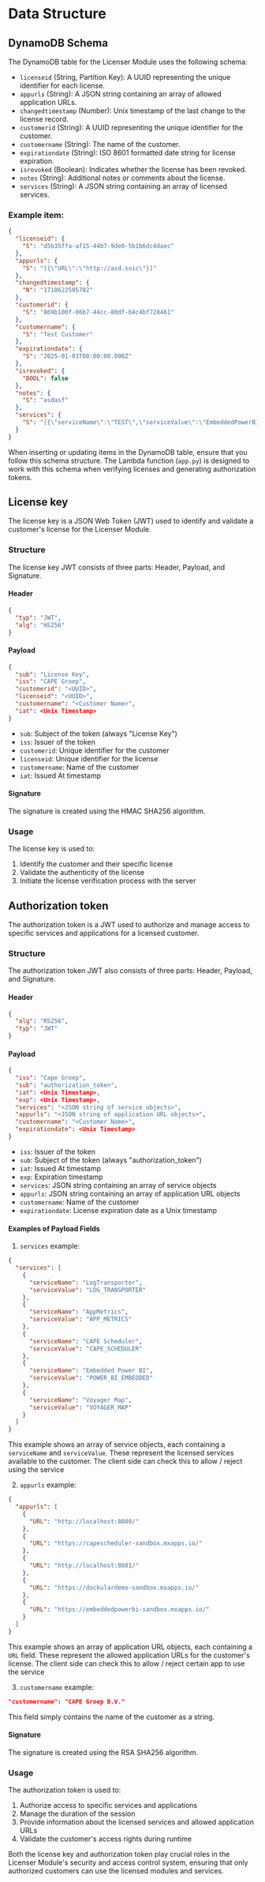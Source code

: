 # Data Structure

## DynamoDB Schema

The DynamoDB table for the Licenser Module uses the following schema:

- `licenseid` (String, Partition Key): A UUID representing the unique identifier for each license.
- `appurls` (String): A JSON string containing an array of allowed application URLs.
- `changedtimestamp` (Number): Unix timestamp of the last change to the license record.
- `customerid` (String): A UUID representing the unique identifier for the customer.
- `customername` (String): The name of the customer.
- `expirationdate` (String): ISO 8601 formatted date string for license expiration.
- `isrevoked` (Boolean): Indicates whether the license has been revoked.
- `notes` (String): Additional notes or comments about the license.
- `services` (String): A JSON string containing an array of licensed services.

### Example item:

```json
{
  "licenseid": {
    "S": "d5b35ffa-af15-44b7-9de0-5b1b6dc4daec"
  },
  "appurls": {
    "S": "[{\"URL\":\"http://asd.soic\"}]"
  },
  "changedtimestamp": {
    "N": "1718622505782"
  },
  "customerid": {
    "S": "869b100f-06b7-44cc-80df-b4c4bf728461"
  },
  "customername": {
    "S": "Test Customer"
  },
  "expirationdate": {
    "S": "2025-01-03T00:00:00.000Z"
  },
  "isrevoked": {
    "BOOL": false
  },
  "notes": {
    "S": "asdasf"
  },
  "services": {
    "S": "[{\"serviceName\":\"TEST\",\"serviceValue\":\"EmbeddedPowerBI\"}]"
  }
}
```

When inserting or updating items in the DynamoDB table, ensure that you follow this schema structure. The Lambda function (`app.py`) is designed to work with this schema when verifying licenses and generating authorization tokens.


## License key

The license key is a JSON Web Token (JWT) used to identify and validate a customer's license for the Licenser Module.

### Structure

The license key JWT consists of three parts: Header, Payload, and Signature.

#### Header
```json
{
  "typ": "JWT",
  "alg": "HS256"
}
```

#### Payload
```json
{
  "sub": "License Key",
  "iss": "CAPE Groep",
  "customerid": "<UUID>",
  "licenseid": "<UUID>",
  "customername": "<Customer Name>",
  "iat": <Unix Timestamp>
}
```

- `sub`: Subject of the token (always "License Key")
- `iss`: Issuer of the token
- `customerid`: Unique identifier for the customer
- `licenseid`: Unique identifier for the license
- `customername`: Name of the customer
- `iat`: Issued At timestamp

#### Signature
The signature is created using the HMAC SHA256 algorithm.

### Usage

The license key is used to:
1. Identify the customer and their specific license
2. Validate the authenticity of the license
3. Initiate the license verification process with the server

## Authorization token

The authorization token is a JWT used to authorize and manage access to specific services and applications for a licensed customer.

### Structure

The authorization token JWT also consists of three parts: Header, Payload, and Signature.

#### Header
```json
{
  "alg": "RS256",
  "typ": "JWT"
}
```

#### Payload
```json
{
  "iss": "Cape Groep",
  "sub": "authorization_token",
  "iat": <Unix Timestamp>,
  "exp": <Unix Timestamp>,
  "services": "<JSON string of service objects>",
  "appurls": "<JSON string of application URL objects>",
  "customername": "<Customer Name>",
  "expirationdate": <Unix Timestamp>
}
```

- `iss`: Issuer of the token
- `sub`: Subject of the token (always "authorization_token")
- `iat`: Issued At timestamp
- `exp`: Expiration timestamp
- `services`: JSON string containing an array of service objects
- `appurls`: JSON string containing an array of application URL objects
- `customername`: Name of the customer
- `expirationdate`: License expiration date as a Unix timestamp

#### Examples of Payload Fields

1. `services` example:
```json
{
  "services": [
    {
      "serviceName": "LogTransporter",
      "serviceValue": "LOG_TRANSPORTER"
    },
    {
      "serviceName": "AppMetrics",
      "serviceValue": "APP_METRICS"
    },
    {
      "serviceName": "CAPE Scheduler",
      "serviceValue": "CAPE_SCHEDULER"
    },
    {
      "serviceName": "Embedded Power BI",
      "serviceValue": "POWER_BI_EMBEDDED"
    },
    {
      "serviceName": "Voyager Map",
      "serviceValue": "VOYAGER_MAP"
    }
  ]
}
```
This example shows an array of service objects, each containing a `serviceName` and `serviceValue`. These represent the licensed services available to the customer. The client side can check this to allow / reject using the service

2. `appurls` example:
```json
{
  "appurls": [
    {
      "URL": "http://localhost:8080/"
    },
    {
      "URL": "https://capescheduler-sandbox.mxapps.io/"
    },
    {
      "URL": "http://localhost:8081/"
    },
    {
      "URL": "https://dockulardemo-sandbox.mxapps.io/"
    },
    {
      "URL": "https://embeddedpowerbi-sandbox.mxapps.io/"
    }
  ]
}
```
This example shows an array of application URL objects, each containing a `URL` field. These represent the allowed application URLs for the customer's license. The client side can check this to allow / reject certain app to use the service

3. `customername` example:
```json
"customername": "CAPE Groep B.V."
```
This field simply contains the name of the customer as a string.


#### Signature
The signature is created using the RSA SHA256 algorithm.

### Usage

The authorization token is used to:
1. Authorize access to specific services and applications
2. Manage the duration of the session
3. Provide information about the licensed services and allowed application URLs
4. Validate the customer's access rights during runtime

Both the license key and authorization token play crucial roles in the Licenser Module's security and access control system, ensuring that only authorized customers can use the licensed modules and services.
